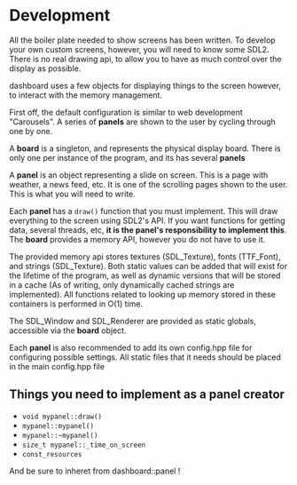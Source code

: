 Development
===========

All the boiler plate needed to show screens has been written. To develop your
own custom screens, however, you will need to know some SDL2. There is no real
drawing api, to allow you to have as much control over the display as possible.

dashboard uses a few objects for displaying things to the screen however, to
interact with the memory management. 

First off, the default configuration is similar to web development "Carousels".
A series of **panels** are shown to the user by cycling through one by one.

A **board** is a singleton, and represents the physical display board. 
There is only one per instance of the program, and its has several **panels**

A **panel** is an object representing a slide on screen. This is a page with
weather, a news feed, etc. It is one of the scrolling pages shown to the user.
This is what you will need to write.

Each **panel** has a `draw()` function that you must implement. This will draw
everything to the screen using SDL2's API. If you want functions for getting
data, several threads, etc, **it is the panel's responsibility to implement
this**. The **board** provides a memory API, however you do not have to use
it.

The provided memory api stores textures (SDL_Texture), fonts (TTF_Font), and
strings (SDL_Texture). Both static values can be added that will exist for the
lifetime of the program, as well as dynamic versions that will be stored in a
cache (As of writing, only dynamically cached strings are implemented). All
functions related to looking up memory stored in these containers is performed
in O(1) time.

The SDL_Window and SDL_Renderer are provided as static globals, accessible via
the **board** object. 

Each **panel** is also recommended to add its own config.hpp file for
configuring possible settings. All static files that it needs should be placed
in the main config.hpp file

Things you need to implement as a panel creator
-----------------------------------------------

- `void mypanel::draw()`
- `mypanel::mypanel()`
- `mypanel::~mypanel()`
- `size_t mypanel::_time_on_screen` 
- `const_resources`

And be sure to inheret from dashboard::panel !
